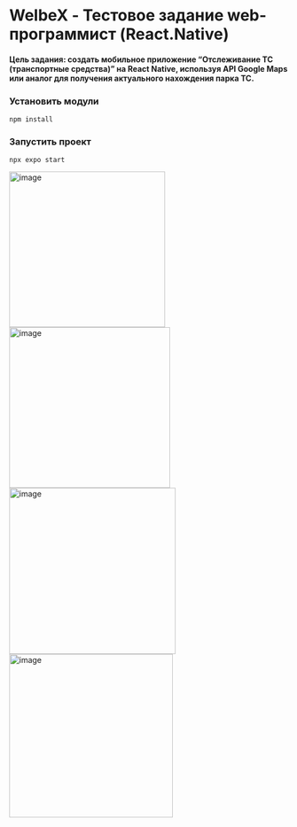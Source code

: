 # WelbeX - Тестовое задание web-программист (React.Native)

#### Цель задания: создать мобильное приложение “Отслеживание ТС (транспортные средства)” на React Native, используя API Google Maps или аналог для получения актуального нахождения парка ТС.

### Установить модули

```
npm install
```

### Запустить проект

```
npx expo start
```

<img width="281" alt="image" src="https://github.com/IvanSeagull/welbeX/assets/47693465/42475d33-6fa6-4475-ad6d-650b05c4a2c2">
<img width="290" alt="image" src="https://github.com/IvanSeagull/welbeX/assets/47693465/b8815a94-3d1f-4d5f-b7af-e618273e04c8">
<img width="300" alt="image" src="https://github.com/IvanSeagull/welbeX/assets/47693465/2f386922-bad8-42f1-94d6-01abb8e3d72f">
<img width="295" alt="image" src="https://github.com/IvanSeagull/welbeX/assets/47693465/08991a41-52f4-4b5e-a5bf-41e4008ea12d">


